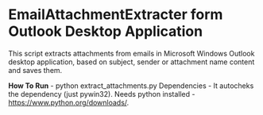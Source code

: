 # EmailAttachmentExtracter form Outlook Desktop Application
This script extracts attachments from emails in Microsoft Windows Outlook desktop application,  based on subject, sender or attachment name content and saves them. 

**How To Run** - python extract_attachments.py
Dependencies - It autocheks the dependency (just pywin32). Needs python installed - https://www.python.org/downloads/. 
